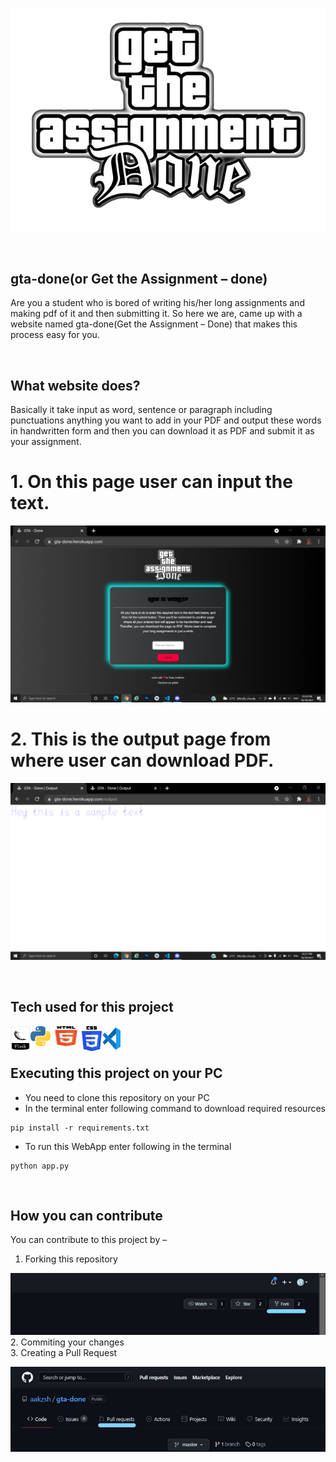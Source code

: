 ![This is an image](static/logo.png)

<br>

## gta-done(or Get the Assignment – done)
Are you a student who is bored of writing his/her long assignments and making pdf of it and then submitting it. So here we are, came up with a website named gta-done(Get the Assignment – Done) that makes this process easy for you. 

<br>

## What website does?
Basically it take input as word, sentence or paragraph including punctuations anything you want to add in your PDF and output these words in handwritten form and then you can download it as PDF and submit it as your assignment.

# 1. On this page user can input the text.

![Input Page](static/input.png)
<br>
# 2. This is the output page from where user can download PDF.

![Output Page](static/output.png)

<br>

## Tech used for this project
<a href="https://palletsprojects.com/p/flask/"> <img width="32" height="40" align="left" alt="Flask "  src="static/icons/flask.png" /> </a>
<a href="https://www.python.org/about/"> <img align="left" alt="Python"  src="static/icons/python.png" /> </a> 
<img width="50" height="32" align="left" alt="HTML5"  src="static/icons/html5.png" />
<img width="32" height="40" align="left" alt="CSS3"  src="static/icons/css3.png" />
<a href="https://code.visualstudio.com/docs"> <img width="32" height="40" align="left" alt="VSCode"  src="static/icons/vscode.png" /> </a> 


<br>
<br>

## Executing this project on your PC
-	You need to clone this repository on your PC
-	In the terminal enter following command to download required resources 
```
pip install -r requirements.txt
```
-	To run this WebApp enter following in the terminal
```
python app.py
```

<br>


## How you can contribute 
You can contribute to this project by –
1.	Forking this repository

![Forking a Repo](static/fork.jpg)
<br>
2.	Commiting your changes
<br>
3. Creating a Pull Request

![Creating a Pull Request](static/pull_request.jpg)
